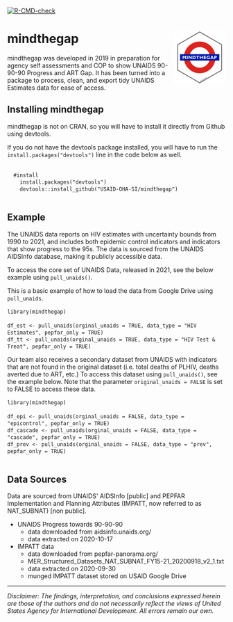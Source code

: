 <!-- badges: start -->
[![R-CMD-check](https://github.com/USAID-OHA-SI/mindthegap/workflows/R-CMD-check/badge.svg)](https://github.com/USAID-OHA-SI/mindthegap/actions)
<!-- badges: end -->

# mindthegap <img src='man/figures/logo.png' align="right" height="120" />

mindthegap was developed in 2019 in preparation for agency self assessments and COP to show UNAIDS 90-90-90 Progress and ART Gap. It has been turned into a package to process, clean, and export tidy UNAIDS Estimates data for ease of access.

## Installing mindthegap

mindthegap is not on CRAN, so you will have to install it directly from Github using devtools.

If you do not have the devtools package installed, you will have to run the `install.packages("devtools")` line in the code below as well.

```{r}

  #install
    install.packages("devtools")
    devtools::install_github("USAID-OHA-SI/mindthegap")
    
```

## Example

The UNAIDS data reports on HIV estimates with uncertainty bounds from 1990 to 2021, and includes both epidemic control indicators and indicators that show progress to the 95s. The data is sourced from the UNAIDS AIDSInfo database, making it publicly accessible data.

To access the core set of UNAIDS Data, released in 2021, see the below example using `pull_unaids()`.


This is a basic example of how to load the data from Google Drive using `pull_unaids`.

```{r}
library(mindthegap)

df_est <- pull_unaids(orginal_unaids = TRUE, data_type = "HIV Estimates", pepfar_only = TRUE)
df_tt <- pull_unaids(orginal_unaids = TRUE, data_type = "HIV Test & Treat", pepfar_only = TRUE)

```

Our team also receives a secondary dataset from UNAIDS with indicators that are not found in the original dataset (i.e. total deaths of PLHIV, deaths averted due to ART, etc.) To access this dataset using `pull_unaids()`, see the example below. Note that the parameter `original_unaids = FALSE` is set to FALSE to access these data.

```{r}
library(mindthegap)

df_epi <- pull_unaids(orginal_unaids = FALSE, data_type = "epicontrol", pepfar_only = TRUE)
df_cascade <- pull_unaids(orginal_unaids = FALSE, data_type = "cascade", pepfar_only = TRUE)
df_prev <- pull_unaids(orginal_unaids = FALSE, data_type = "prev", pepfar_only = TRUE)


```


## Data Sources

Data are sourced from UNAIDS' AIDSInfo [public] and PEPFAR Implementation and Planning Attributes (IMPATT, now referred to as NAT_SUBNAT) [non public].

  - UNAIDS Progress towards 90-90-90
    - data downloaded from aidsinfo.unaids.org/ 
    - data extracted on 2020-10-17
  - IMPATT data
    - data downloaded from pepfar-panorama.org/
    - MER_Structured_Datasets_NAT_SUBNAT_FY15-21_20200918_v2_1.txt
    - data extracted on 2020-09-30
    - munged IMPATT dataset stored on USAID Google Drive


---

*Disclaimer: The findings, interpretation, and conclusions expressed herein are those of the authors and do not necessarily reflect the views of United States Agency for International Development. All errors remain our own.*
